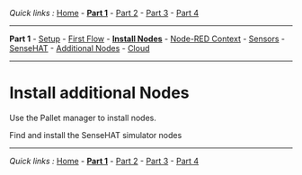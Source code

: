 *Quick links :*
[Home](/README.md) - [**Part 1**](/part1/README.md) - [Part 2](/part2/README.md) - [Part 3](/part3/README.md) - [Part 4](/part4/README.md)
***
**Part 1** - [Setup](/part1/PREREQ.md) - [First Flow](/part1/FIRSTFLOW.md) - [**Install Nodes**](/part1/INSTALLNODE.md) - [Node-RED Context](/part1/CONTEXT.md) - [Sensors](/part1/SENSORS.md) - [SenseHAT](/part1/SENSEHAT.md) - [Additional Nodes](/part1/ADDITIONALNODES.md) - [Cloud](/part1/IOTCLOUD.md)
***

# Install additional Nodes

Use the Pallet manager to install nodes.

Find and install the SenseHAT simulator nodes

***
*Quick links :*
[Home](/README.md) - [**Part 1**](/part1/README.md) - [Part 2](/part2/README.md) - [Part 3](/part3/README.md) - [Part 4](/part4/README.md)
